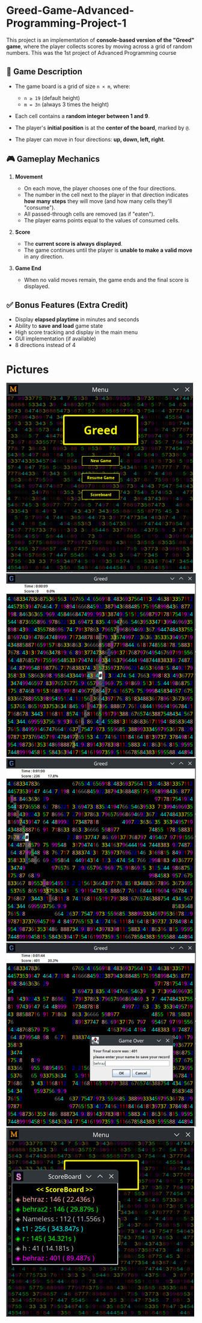 # Greed-Game-Advanced-Programming-Project-1

This project is an implementation of **console-based version of the "Greed" game**, where the player collects scores by moving across a grid of random numbers. 
This was the 1st project of Advanced Programming course

## 🧩 Game Description

* The game board is a grid of size `n × m`, where:

  * `n ≥ 19` (default height)
  * `m = 3n` (always 3 times the height)
* Each cell contains a **random integer between 1 and 9**.
* The player's **initial position** is at the **center of the board**, marked by `@`.
* The player can move in four directions: **up, down, left, right**.


## 🎮 Gameplay Mechanics

1. **Movement**

   * On each move, the player chooses one of the four directions.
   * The number in the cell next to the player in that direction indicates **how many steps** they will move (and how many cells they'll "consume").
   * All passed-through cells are removed (as if "eaten").
   * The player earns points equal to the values of consumed cells.

2. **Score**

   * The **current score is always displayed**.
   * The game continues until the player is **unable to make a valid move** in any direction.

3. **Game End**

   * When no valid moves remain, the game ends and the final score is displayed.


## ✅ Bonus Features (Extra Credit)

*  Display **elapsed playtime** in minutes and seconds
*  Ability to **save and load** game state
*  High score tracking and display in the main menu
*  GUI implementation (if available)
*  8 directions instead of 4

# Pictures
![diagram](g1.png)
![diagram](g2.png)
![diagram](g3.png)
![diagram](g4.png)
![diagram](g5.png)
